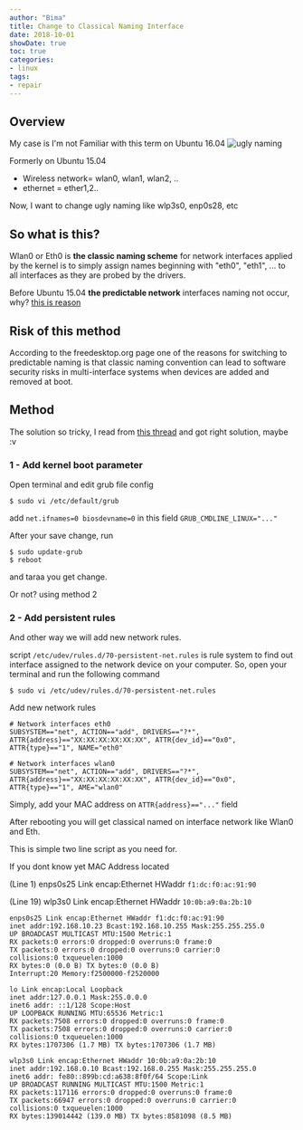 ```yaml
---
author: "Bima"
title: Change to Classical Naming Interface
date: 2018-10-01
showDate: true
toc: true
categories:
- linux
tags:
- repair
---
```


## Overview
My case is I'm not Familiar with this term on Ubuntu 16.04
![ugly naming](https://gblobscdn.gitbook.com/assets%2F-M4hrSq2FgEwSBYhHwyl%2F-M4hsuqa5BQ4gBgwIn2d%2F-M4i0vuVdGvambPchX0c%2Fsetting-classical-naming-interface-01.png?alt=media&token=705ddf45-bf8f-4fdb-bfb2-b96ab4ebc990)

Formerly on Ubuntu 15.04
* Wireless network= wlan0, wlan1, wlan2, ..
* ethernet = ether1,2..

Now, I want to change ugly naming like wlp3s0, enp0s28, etc



## So what is this?
Wlan0 or Eth0 is **the classic naming scheme** for network interfaces applied by the kernel is to simply assign names beginning with "eth0", "eth1", ... to all interfaces as they are probed by the drivers.

Before Ubuntu 15.04 **the predictable network** interfaces naming not occur, why? [this is reason](https://www.freedesktop.org/wiki/Software/systemd/PredictableNetworkInterfaceNames/)



## Risk of this method
According to the freedesktop.org page one of the reasons for switching to predictable naming is that classic naming convention can lead to software security risks in multi-interface systems when devices are added and removed at boot. 

## Method
The solution so tricky, I read from [this thread](https://askubuntu.com/questions/767786/changing-network-interfaces-name-ubuntu-16-04) and got right solution, maybe :v

### 1 - Add kernel boot parameter
Open terminal and edit grub file config

    $ sudo vi /etc/default/grub

add `net.ifnames=0 biosdevname=0` in this field `GRUB_CMDLINE_LINUX="..."` 

After your save change, run

```
$ sudo update-grub
$ reboot
```
and taraa you get change. 

Or not? using method 2

### 2 - Add persistent rules
And other way we will add new network rules.

script `/etc/udev/rules.d/70-persistent-net.rules` is rule system to find out interface assigned to the network device on your computer. So, open your terminal and run the following command

```
$ sudo vi /etc/udev/rules.d/70-persistent-net.rules
```

Add new network rules

```
# Network interfaces eth0
SUBSYSTEM=="net", ACTION=="add", DRIVERS=="?*", ATTR{address}=="XX:XX:XX:XX:XX:XX", ATTR{dev_id}=="0x0", ATTR{type}=="1", NAME="eth0"

# Network interfaces wlan0
SUBSYSTEM=="net", ACTION=="add", DRIVERS=="?*", ATTR{address}=="XX:XX:XX:XX:XX:XX", ATTR{dev_id}=="0x0", ATTR{type}=="1", AME="wlan0"
```

Simply, add your MAC address on `ATTR{address}=="..."` field

After rebooting you will get classical named on interface network like Wlan0 and Eth.

This is simple two line script as you need for.

If you dont know yet MAC Address located

(Line 1) enps0s25 Link encap:Ethernet HWaddr `f1:dc:f0:ac:91:90`

(Line 19) wlp3s0 Link encap:Ethernet HWaddr `10:0b:a9:0a:2b:10`

```
enps0s25 Link encap:Ethernet HWaddr f1:dc:f0:ac:91:90
inet addr:192.168.10.23 Bcast:192.168.10.255 Mask:255.255.255.0
UP BROADCAST MULTICAST MTU:1500 Metric:1
RX packets:0 errors:0 dropped:0 overruns:0 frame:0
TX packets:0 errors:0 dropped:0 overruns:0 carrier:0
collisions:0 txqueuelen:1000
RX bytes:0 (0.0 B) TX bytes:0 (0.0 B)
Interrupt:20 Memory:f2500000-f2520000

lo Link encap:Local Loopback
inet addr:127.0.0.1 Mask:255.0.0.0
inet6 addr: ::1/128 Scope:Host
UP LOOPBACK RUNNING MTU:65536 Metric:1
RX packets:7508 errors:0 dropped:0 overruns:0 frame:0
TX packets:7508 errors:0 dropped:0 overruns:0 carrier:0
collisions:0 txqueuelen:1000
RX bytes:1707306 (1.7 MB) TX bytes:1707306 (1.7 MB)

wlp3s0 Link encap:Ethernet HWaddr 10:0b:a9:0a:2b:10
inet addr:192.168.0.10 Bcast:192.168.0.255 Mask:255.255.255.0
inet6 addr: fe80::899b:cd:a638:8f0f/64 Scope:Link
UP BROADCAST RUNNING MULTICAST MTU:1500 Metric:1
RX packets:117116 errors:0 dropped:0 overruns:0 frame:0
TX packets:66947 errors:0 dropped:0 overruns:0 carrier:0
collisions:0 txqueuelen:1000
RX bytes:139014442 (139.0 MB) TX bytes:8581098 (8.5 MB)
```
